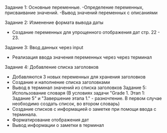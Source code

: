 Задание 1: Основные переменные.
-Определение переменных, присваивание значений.
-Вывод значений переменных с описаниями

Задание 2: Изменение формата вывода даты
- Создание переменных для упрощенного отображения дат стр. 22 - 23.

Задание 3: Ввод данных через input
- Реализация ввода значения переменных через через терминал

Задание 4: Добавление списка заголовков
- Добавляются 3 новых переменных для хранения заголовков
- Создание и наполнение списка заголовками
- Вывод в терминал значений из списка заголовков
Задание 5: Использование словаря (В условиях задачи "Grade 1. Этап 1: Задание 5" и "Завершение этапа 1." - разночтение. В первом случае необходимо создать список, во втором словарь)
- Создание списков с информацией о заметке при помощи ввода с терминала.
-  Форматирование отображения дат
-  Вывод информации о заметки в терминал
